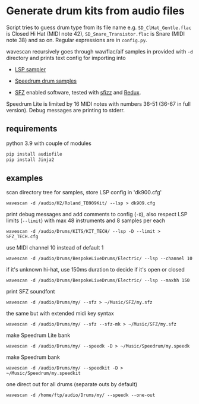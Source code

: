 # Generate drum kits from audio files

Script tries to guess drum type from its file name e.g. `SD_ClHat_Gentle.flac` is Closed Hi Hat (MIDI note 42), `SD_Snare_Transistor.flac` is Snare (MIDI note 38) and so on. Regular expressions are in `config.py`.

wavescan recursively goes through  wav/flac/aif samples in provided with `-d` directory and prints text config for importing into

- [LSP sampler](https://lsp-plug.in/)

- [Speedrum drum samples](https://www.apisoniclabs.com/)

- [SFZ](https://sfzformat.com/)  enabled software, tested with [sfizz](https://sfz.tools/sfizz/) and [Redux](https://www.renoise.com/products/redux).

Speedrum Lite is limited by 16 MIDI notes with numbers 36-51 (36-67 in full version). Debug messages are printing to stderr.

## requirements

python 3.9 with couple of modules

```bash
pip install audiofile
pip install Jinja2
```

## examples

scan directory tree for samples, store LSP config in 'dk900.cfg'

`wavescan -d /audio/H2/Roland_TB909Kit/ --lsp > dk909.cfg`

print debug messages and add comments to config  (`-D`), also respect LSP limits (`--limit`) with max 48 instruments and 8 samples per each

`wavescan -d /audio/Drums/KITS/KIT_TECH/ --lsp -D --limit > SFZ_TECH.cfg`

use MIDI channel 10 instead of default 1

`wavescan -d /audio/Drums/BespokeLiveDrums/Electric/ --lsp --channel 10`

if it's unknown hi-hat, use 150ms duration to decide if it's open or closed

`wavescan -d /audio/Drums/BespokeLiveDrums/Electric/ --lsp --maxhh 150`

print SFZ soundfont

`wavescan -d /audio/Drums/my/ --sfz > ~/Music/SFZ/my.sfz`

the same but with extended midi key syntax

`wavescan -d /audio/Drums/my/ --sfz --sfz-mk > ~/Music/SFZ/my.sfz`

make Speedrum Lite bank

`wavescan -d /audio/Drums/my/ --speedk -D > ~/Music/Speedrum/my.speedk`

make Speedrum bank

`wavescan -d /audio/Drums/my/ --speedkit -D > ~/Music/Speedrum/my.speedkit`

one direct out for all drums (separate outs by default)

`wavescan -d /home/ftp/audio/Drums/my/ --speedk --one-out`
